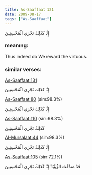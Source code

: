 ```yaml
---
title: As-Saaffaat:121
date: 2009-08-17
tags: ["As-Saaffaat"]
---
```

إِنَّا كَذَٰلِكَ نَجْزِي الْمُحْسِنِينَ
### meaning: 
Thus indeed do We reward the virtuous.
### similar verses: 

[As-Saaffaat:131](/37/131)

إِنَّا كَذَٰلِكَ نَجْزِي الْمُحْسِنِينَ

[As-Saaffaat:80](/37/80) (sim:98.3%)

إِنَّا كَذَٰلِكَ نَجْزِي الْمُحْسِنِينَ

[As-Saaffaat:110](/37/110) (sim:98.3%)

كَذَٰلِكَ نَجْزِي الْمُحْسِنِينَ

[Al-Mursalaat:44](/77/44) (sim:98.3%)

إِنَّا كَذَٰلِكَ نَجْزِي الْمُحْسِنِينَ

[As-Saaffaat:105](/37/105) (sim:72.1%)

قَدْ صَدَّقْتَ الرُّؤْيَا ۚ إِنَّا كَذَٰلِكَ نَجْزِي الْمُحْسِنِينَ
